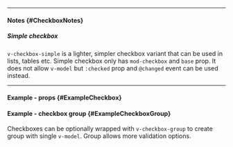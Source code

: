 ___

#### Notes {#CheckboxNotes}

##### Simple checkbox

`v-checkbox-simple` is a lighter, simpler checkbox variant that can be used in lists, tables etc. Simple checkbox only has `mod-checkbox` and `base` prop. It does not allow `v-model` but `:checked` prop and `@changed` event can be used instead.

---

#### Example - props {#ExampleCheckbox}

<div class="example">
  <example name="ExampleCheckbox"></example>
</div>

#### Example - checkbox group {#ExampleCheckboxGroup}

Checkboxes can be optionally wrapped with `v-checkbox-group` to create group with single `v-model`. Group allows more validation options.

<div class="example">
  <example name="ExampleCheckboxGroup"></example>
</div>
